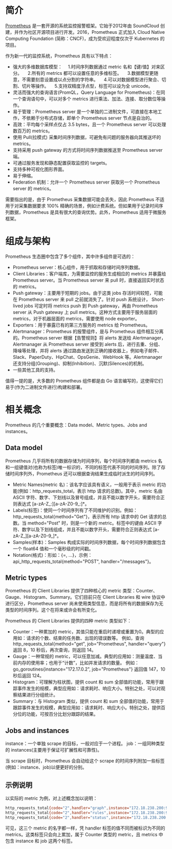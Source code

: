 # 简介

[Prometheus](https://links.jianshu.com/go?to=https%3A%2F%2Fprometheus.io) 是一套开源的系统监控报警框架。它始于2012年由 SoundCloud 创建，并作为社区开源项目进行开发。2016，Prometheus 正式加入 Cloud Native Computing Foundation (简称：CNCF)，成为受欢迎程度仅次于 Kubernetes 的项目。

作为新一代的监控系统，Prometheus 具有以下特点：

- 强大的多维数据库模型：
    1.时间序列数据通过 metric 名和【键/值】对来区分。
    2.所有的 metrics 都可以设置任意的多维标签。
    3.数据模型更随意，不需要刻意设置成以点分割的字符串。
    4.可以对数据模型进行聚合、切割、切片等操作。
    5.支持双精度浮点型，标签可以设为全 unicode。
- 灵活而强大的查询语言(PromQL，Query Language for Prometheus)：在同一个查询语句中，可以对多个 metrics 进行乘法、加法、连接、取分数位等操作。
- 易于管理：Prometheus server 是一个单独的二进制文件，可直接在本地工作，不依赖于分布式存储，即单个 Prometheus server 节点是自治的。
- 高效：平均每个采样点仅占 3.5 bytes，且一个 Prometheus server 可以处理数百万的 metrics。
- 使用 Pull(拉模式) 采集时间序列数据，可避免有问题的服务器向其推送坏的 metrics。
- 支持采用 push gateway 的方式将时间序列数据推送至 Prometheus server 端。
- 可通过服务发现和静态配置获取监控的 targets。
- 支持多种可视化图形界面。
- 易于伸缩。
- Federation 机制：允许一个 Prometheus server 获取另一个 Prometheus server 的 metrics。

需要指出的是，由于 Prometheus 采集数据可能会丢失，因此 Prometheus 不适用于对采集数据要求 100% 精确的场景，例如计费系统。但如果用于记录时间序列数据，Prometheus 是具有很大的查询优势。此外，Prometheus 适用于微服务框架。

# 组成与架构

Prometheus 生态圈中包含了多个组件，其中许多组件是可选的：

- Prometheus server：核心组件，用于抓取和存储时间序列数据。
- Client Libraries：客户端库，为需要监控的服务生成相应的 metrics 并暴露给 Prometheus server。当 Prometheus server 来 pull 时，直接返回实时状态的 metrics。
- Push gateway：主要用于短期的 jobs。由于这类 jobs 存活时间较短，可能在 Prometheus server 来 pull 之前就消失了。针对 push 系统设计， Short-lived jobs 可定时将 metrics push 到 Push gateway，再由 Prometheus server 从 Push gateway 上 pull metrics。这种方式主要用于服务层面的 metrics，对于机器层面的 metrics，需要使用 node exporter。
- Exporters：用于暴露已有的第三方服务的 metrics 给 Prometheus。
- Alertmanager：Prometheus 的报警组件，是与 Prometheus 组件相互分离的。Prometheus server 根据【告警规则】将 alerts 发送给 Alertmanager，Alertmanager 从 Prometheus server 接受到 alerts 后，进行去重、分组、降噪等处理，并将 alerts 通过路由发送到正确的接收器上，例如电子邮件、Slack、PaperDuty、HipChat、OpsGenie、WebHook 等。Alertmanager 还支持分组(Grouping)、抑制(Inhibition)、沉默(Silences)的机制。
- 一些其他工具的支持。

值得一提的是，大多数的 Prometheus 组件都是由 Go 语言编写的，这使得它们易于(作为二进制文件进行)构建和部署。



# 相关概念

Prometheus 的几个重要概念：Data model、Metric types、Jobs and instances。

## Data model

Prometheus 几乎将所有的数据存储为时间序列，每个时间序列都由 metrics 名和一组键值对(也称为标签)唯一标识的，不同的标签代表不同的时间序列。除了存储时间序列外，Prometheus 还可以根据查询结果生成临时派生的时间序列。

- Metric Names(metric 名)：该名字应该具有语义，一般用于表示 metric 的功能(例如：http_requests_total，表示 http 请求的总数)。其中，metric 名由 ASCII 字符、数字、下划线以及冒号组成，并且不能以数字开头，需要符合正则表达式 [a-zA-Z_:][a-zA-Z0-9_:]*。
- Labels(标签)：使同一个时间序列有了不同维护的识别。例如：http_requests_total{method="Get"}，表示所有 http 请求中的 Get 请求的总数。当 method="Post" 时，则是一个新的 metric。标签中的键由 ASCII 字符、数字以及下划线组成，并且不能以数字开头，需要符合正则表达式 [a-zA-Z_][a-zA-Z0-9_]*。
- Samples(样本)：Samples 构成实际的时间序列数据，每个时间序列数据包含一个 float64 值和一个毫秒级的时间戳。
- Notation(格式)：形如：<metric name>{<label name>=<label value>, ...}，示例：api_http_requests_total{method="POST", handler="/messages"}。

## Metric types

Prometheus 的 Client Libraries 提供了四种核心的 metric 类型：Counter、Gauge、Histogram、Summary。它们目前只在 Client Libraries 和 wire 协议中进行区分，Prometheus server 尚未使用类型信息，而是将所有的数据保存为无类型的时间序列。这个在将来或许会有所变化。

Prometheus 的 Client Libraries 提供的四种 metric 类型如下：

- Counter：一种累加的 metric，其值只能在重启时递增或重置为0。典型的应用如：请求的个数、结束的任务数、出现的错误数等。
   例如，查询 http_requests_total{method="get", job="Prometheus", handler="query"} 返回 8，10 秒后，再次查询，则返回 14。
- Gauge：一种常规的 metric，可以任意加减。典型的应用如：测量温度、当前内存的使用率；也用于“计数”，比如并发请求的数量。
   例如：go_goroutines{instance="172.17.0.2", job="Prometheus"} 返回值 147，10 秒后返回 124。
- Histogram：可理解为柱状图，提供 count 和 sum 全部值的功能，常用于跟踪事件发生的规模，典型应用如：请求耗时、响应大小。特别之处，可以对观察结果进行分组统计。
- Summary：与 Histogram 类似，提供 count 和 sum 全部值的功能，常用于跟踪事件发生的规模，典型应用如：请求耗时、响应大小。特别之处，提供百分位的功能，可按百分比划分跟踪的结果。

## Jobs and instances

instance：一个单独 scrape 的目标，一般对应于一个进程。
 job：一组同种类型的 instances(主要用于保证可扩展性和可靠性)。

当 scrape 目标时，Prometheus 会自动给这个 scrape 的时间序列附加一些标签(例如：instance、job)以便更好的分别。

## 示例说明

以实际的 metric 为例，对上述概念加以说明：

```bash
http_requests_total{code="2",handler="graph",instance="172.18.238.200:9090",job="prometheus"}
http_requests_total{code="2",handler="rules",instance="172.18.238.200:9090",job="prometheus"}
http_requests_total{code="2",handler="status",instance="172.18.238.200:9090",job="prometheus"}
```

可见，这三个 metric 的名字都一样，凭 handler 标签的值不同而被标识为不同的metrics。这类标签只会向上累加，属于 Counter 类型的 metric，且 metrics 中包含 instance 和 job 这两个标签。

